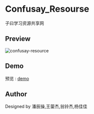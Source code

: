 # Confusay_Resourse
子曰学习资源共享网

## Preview
![confusay-resource](http://o99llmab0.bkt.clouddn.com/confusay-resource-preview.png)

## Demo
预览 : [demo](http://demo.52admin.net/confusay-resource/)

## Author
Designed by 潘辰操,王蓥杰,翁铃杰,杨佳佳